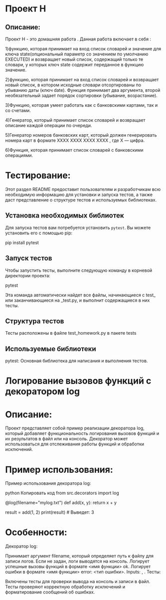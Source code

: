 # Проект H

## Описание:

Проект H - это домашняя работа . Данная работа включает в себя : 

1)функцию, которая принимает на вход список словарей и значение для ключа 
state(опциональный параметр со значением по умолчанию 
EXECUTED) и возвращает новый список, содержащий только те словари, у которых ключ 
state содержит переданное в функцию значение.

2)функцию, которая принимает на вход список словарей и возвращает новый список, в котором исходные словари отсортированы по убыванию даты (ключ 
date). Функция принимает два аргумента, второй необязательный задает порядок сортировки (убывание, возрастание).

3)Функцию, которая  умеет работать как с банковскими  картами, так и со счетами.

4)Генератор, который принимает список словарей и возвращает описание каждой операции по очереди.

5)Генератор номеров банковских карт, который должен генерировать номера карт в формате XXXX XXXX XXXX XXXX , где X — цифра.

6)Функция, которая принимает список словарей с банковскими операциями.

# Тестирование:

Этот раздел README предоставит пользователям и разработчикам всю необходимую информацию для установки и запуска тестов, а также даст представление о структуре тестов и используемых библиотеках.

## Установка необходимых библиотек

Для запуска тестов вам потребуется установить `pytest`. Вы можете установить его с помощью pip:

pip install pytest

## Запуск тестов

Чтобы запустить тесты, выполните следующую команду в корневой директории проекта:

pytest

Эта команда автоматически найдет все файлы, начинающиеся с test_ или заканчивающиеся на _test.py, и выполнит содержащиеся в них тесты.

## Структура тестов
Тесты расположены в файле test_homework.py в пакете tests

## Используемые библиотеки

pytest: Основная библиотека для написания и выполнения тестов.

# Логирование вызовов функций с декоратором log

# Описание:
Проект представляет собой пример реализации декоратора log, который добавляет функциональность логирования вызовов функций и их результатов в файл или на консоль. Декоратор может использоваться для отслеживания работы функций и обработки исключений.

# Пример использования:
Пример использования декоратора log:

python
Копировать код
from src.decorators import log

@log(filename="mylog.txt")
def add(x, y):
    return x + y

result = add(1, 2)
print(result)  # Выведет: 3

# Особенности:
Декоратор log:

Принимает аргумент filename, который определяет путь к файлу для записи логов. Если не задан, логи выводятся на консоль.
Логирует успешные вызовы функций в формате <имя функции> ok.
Логирует ошибки в формате <имя функции> error: <тип ошибки>. Inputs: <args>, <kwargs>.
Тесты:

Включены тесты для проверки вывода на консоль и записи в файл.
Тесты проверяют корректную обработку исключений и форматирование сообщений об ошибках.




